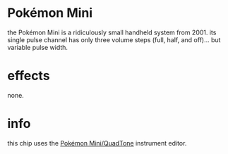 # Pokémon Mini

the Pokémon Mini is a ridiculously small handheld system from 2001. its single pulse channel has only three volume steps (full, half, and off)... but variable pulse width.

# effects

none.

# info

this chip uses the [Pokémon Mini/QuadTone](../4-instrument/pokemini.md) instrument editor.
